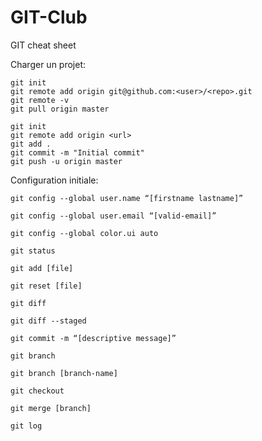 # GIT-Club
GIT cheat sheet

Charger un projet:
```
git init
git remote add origin git@github.com:<user>/<repo>.git
git remote -v
git pull origin master
```

```
git init
git remote add origin <url>
git add .
git commit -m "Initial commit"
git push -u origin master
```
Configuration initiale:
```
git config --global user.name “[firstname lastname]”
```

```
git config --global user.email “[valid-email]”
```

```
git config --global color.ui auto
```

```
git status
```
```
git add [file]
```
```
git reset [file]
```
```
git diff
```
```
git diff --staged
```
```
git commit -m “[descriptive message]”
```

```
git branch
```

```
git branch [branch-name]
```

```
git checkout
```

```
git merge [branch]
```

```
git log
```

